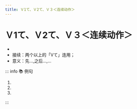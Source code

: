 ```yaml
---
title: Ｖ1て、Ｖ2て、Ｖ３＜连续动作＞
---
```


# Ｖ1て、Ｖ2て、Ｖ３＜连续动作＞

* <grammer-content sentence="意义：表示连续进行的几个动作在时间上的先后顺序。**时态只会在最后一个动词上体现**；" />
* 接续：两个以上的「Vて」连用；
* 意义：先...,之后...,...

::: info :books: 例句

1. <grammer-content id='1-8-7-0' sentence="まず、オンライン[決済/けっさい]のアプリ**を[開/ひら]いて、マイページを[押/お]して、[銀行/ぎんこう]カード[登録/とうろく]**を[選/えら]びます。" trans="首先，打开在线支付的应用程序，点击我的页面，然后选择银行卡注册。" />
2. <grammer-content id='1-8-7-1' sentence="[朝/あさ]**[起/お]きて、[運動/うんどう]をして、[食事/しょくじ]をして、[会社/かいしゃ]へ[行/い]く**。" trans="早上起床，做运动，吃饭，然后去公司。" />
3. <grammer-content id='1-8-7-2' sentence="[昨日/きのう]の[休/やす]みに、[友達/ともだち]と[一緒/いっしょ]に[町/まち]へ**[行/い]って、[買/か]い[物/もの]をして、[映画/えいが]を[見/み]た**。" trans="昨天休息的时候，和朋友一起去街上买了东西，看了电影。" />

:::
